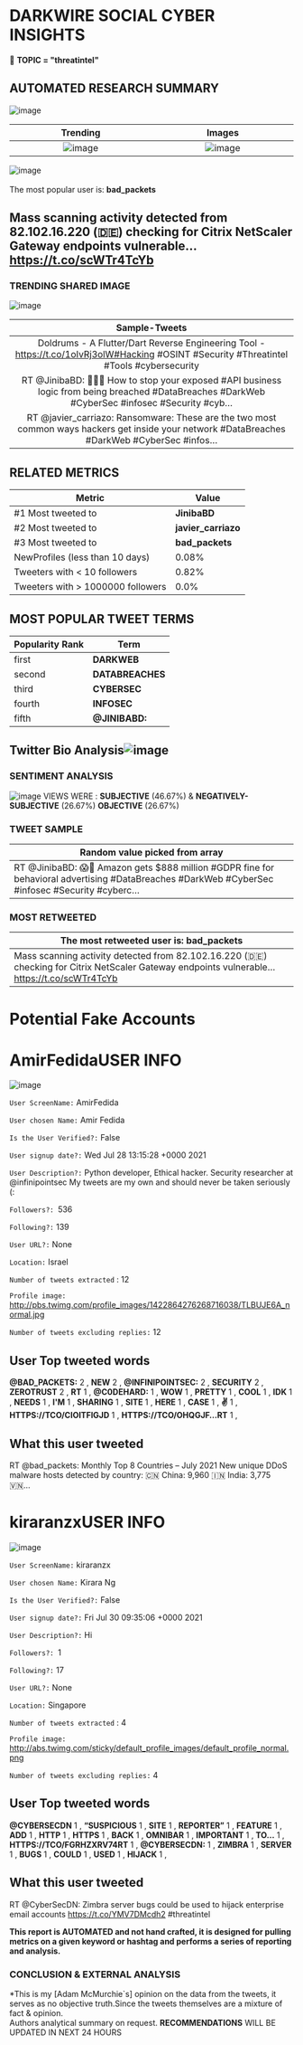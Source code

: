 # DARKWIRE SOCIAL CYBER INSIGHTS 
&#x1F34E; **TOPIC = "threatintel"**

## AUTOMATED RESEARCH SUMMARY
  ![image](darkLogo.png)   

|  Trending  |   Images | 
:-------------------------:|:-------------------------:
|  ![image](assets/threatintel/imageFile1.jpg)     <img width=200/> | ![image](assets/threatintel/imageFile2.jpg) <img width=200/> |   
 
 
![image](assets/threatintel/TWEETS.png)
<br></br>
The most popular user is: **bad_packets**  
 

## Mass scanning activity detected from 82.102.16.220 (🇩🇪) checking for Citrix NetScaler Gateway endpoints vulnerable… https://t.co/scWTr4TcYb 

  




### TRENDING SHARED IMAGE

![image](assets/threatintel/twitterPostedImage.png)



|                **Sample-Tweets**        |
| :-------------: |
| Doldrums - A Flutter/Dart Reverse Engineering Tool - https://t.co/1oIvRj3olW#Hacking #OSINT #Security #Threatintel #Tools #cybersecurity |
| RT @JinibaBD: 👏👏👏 How to stop your exposed #API business logic from being breached #DataBreaches #DarkWeb #CyberSec #infosec #Security #cyb… |
| RT @javier_carriazo: Ransomware: These are the two most common ways hackers get inside your network #DataBreaches #DarkWeb #CyberSec #infos… |

## RELATED METRICS<br>
| Metric | Value |
| ------------- | ------------- |
| #1 Most tweeted to  | **JinibaBD** |
| #2 Most tweeted to  | **javier_carriazo** |
| #3 Most tweeted to  | **bad_packets** |
| NewProfiles (less than 10 days) | 0.08%  |
| Tweeters with < 10 followers  | 0.82%|
| Tweeters with > 1000000 followers  | 0.0%  |



## MOST POPULAR TWEET TERMS 


| Popularity Rank  | Term |
| ------------- | ------------- |
| first  | **DARKWEB**  |
| second  | **DATABREACHES**  |
| third  | **CYBERSEC** |
| fourth  | **INFOSEC**  |
| fifth  | **@JINIBABD:**  |


## Twitter Bio Analysis![image](assets/threatintel/BIO.png)
### SENTIMENT ANALYSIS
![image](assets/threatintel/sentiment.png)
VIEWS WERE : **SUBJECTIVE**  (46.67%) & **NEGATIVELY-SUBJECTIVE** (26.67%) **OBJECTIVE** (26.67%)

### TWEET SAMPLE 
| Random value picked from array |
| ------------- |
|RT @JinibaBD: 😱👏 Amazon gets $888 million #GDPR fine for behavioral advertising #DataBreaches #DarkWeb #CyberSec #infosec #Security #cyberc… |

### MOST RETWEETED 

| The most retweeted user is: **bad_packets**  |
| ------------- |
| Mass scanning activity detected from 82.102.16.220 (🇩🇪) checking for Citrix NetScaler Gateway endpoints vulnerable… https://t.co/scWTr4TcYb |

# Potential Fake Accounts
 
# AmirFedidaUSER INFO
![image](http://pbs.twimg.com/profile_images/1422864276268716038/TLBUJE6A_normal.jpg)
 
`User ScreenName:` AmirFedida 
 
`User chosen Name:` Amir Fedida 
 
`Is the User Verified?:` False 
 
`User signup date?:` Wed Jul 28 13:15:28 +0000 2021 
 
`User Description?:` Python developer, Ethical hacker.
Security researcher at @infinipointsec
My tweets are my own and should never be taken seriously (: 
 
`Followers?: `536 
 
`Following?:` 139 
 
`User URL?:` None 
 
`Location:` Israel 
 
`Number of tweets extracted`  : 12 
 
`Profile image:` http://pbs.twimg.com/profile_images/1422864276268716038/TLBUJE6A_normal.jpg 
 
`Number of tweets excluding replies:` 12 
 

 

 
## User Top tweeted words 
 
**@BAD_PACKETS:** 2 , **NEW** 2 , **@INFINIPOINTSEC:** 2 , **SECURITY** 2 , **ZEROTRUST** 2 , **RT** 1 , **@C0DEHARD:** 1 , **WOW** 1 , **PRETTY** 1 , **COOL** 1 , **IDK** 1 , **NEEDS** 1 , **I'M** 1 , **SHARING** 1 , **SITE** 1 , **HERE** 1 , **CASE** 1 , **✌️** 1 , **HTTPS://TCO/CIOITFIGJD** 1 , **HTTPS://TCO/OHQGJF…RT** 1 , 
 
## What this user tweeted
 
RT @bad_packets: Monthly Top 8 Countries – July 2021 
New unique DDoS malware hosts detected by country:
🇨🇳 China: 9,960
🇮🇳 India: 3,775
🇻🇳…
 
# kiraranzxUSER INFO
![image](http://abs.twimg.com/sticky/default_profile_images/default_profile_normal.png)
 
`User ScreenName:` kiraranzx 
 
`User chosen Name:` Kirara Ng 
 
`Is the User Verified?:` False 
 
`User signup date?:` Fri Jul 30 09:35:06 +0000 2021 
 
`User Description?:` Hi 
 
`Followers?: `1 
 
`Following?:` 17 
 
`User URL?:` None 
 
`Location:` Singapore 
 
`Number of tweets extracted`  : 4 
 
`Profile image:` http://abs.twimg.com/sticky/default_profile_images/default_profile_normal.png 
 
`Number of tweets excluding replies:` 4 
 

 

 
## User Top tweeted words 
 
**@CYBERSECDN** 1 , **“SUSPICIOUS** 1 , **SITE** 1 , **REPORTER”** 1 , **FEATURE** 1 , **ADD** 1 , **HTTP** 1 , **HTTPS** 1 , **BACK** 1 , **OMNIBAR** 1 , **IMPORTANT** 1 , **TO…** 1 , **HTTPS://TCO/FGRHZXRV74RT** 1 , **@CYBERSECDN:** 1 , **ZIMBRA** 1 , **SERVER** 1 , **BUGS** 1 , **COULD** 1 , **USED** 1 , **HIJACK** 1 , 
 
## What this user tweeted
 
RT @CyberSecDN: Zimbra server bugs could be used to hijack enterprise email accounts https://t.co/YMV7DMcdh2 #threatintel
 

<b> This report is AUTOMATED and not hand crafted, it is designed for pulling metrics on a given keyword or hashtag and performs a series of reporting and analysis.</b>  
### CONCLUSION & EXTERNAL ANALYSIS

*This is my [Adam McMurchie`s] opinion on the data from the tweets, it serves as no objective truth.Since the tweets themselves are a mixture of fact & opinion.<br>
Authors analytical summary on request.
**RECOMMENDATIONS** WILL BE UPDATED IN NEXT  24 HOURS <br>
